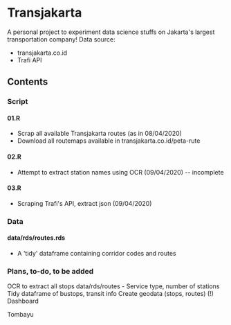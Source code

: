 # Transjakarta
A personal project to experiment data science stuffs on Jakarta's largest transportation company!
Data source:
- transjakarta.co.id
- Trafi API

## Contents
### Script
#### 01.R 
- Scrap all available Transjakarta routes (as in 08/04/2020)
- Download all routemaps available in transjakarta.co.id/peta-rute
#### 02.R
- Attempt to extract station names using OCR (09/04/2020) -- incomplete
#### 03.R
- Scraping Trafi's API, extract json (09/04/2020)

### Data
#### data/rds/routes.rds
- A 'tidy' dataframe containing corridor codes and routes

### Plans, to-do, to be added
OCR to extract all stops
data/rds/routes - Service type, number of stations
Tidy dataframe of bustops, transit info
Create geodata (stops, routes) (!)
Dashboard

Tombayu
